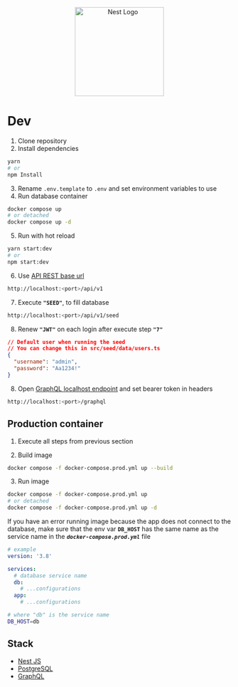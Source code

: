 <p align="center">
  <a href="http://nestjs.com/" target="blank"><img src="https://nestjs.com/img/logo-small.svg" width="200" alt="Nest Logo" /></a>
</p>

# Dev

1. Clone repository
2. Install dependencies

```bash
yarn
# or
npm Install
```

3. Rename `.env.template` to `.env` and set environment variables to use
4. Run database container

```bash
docker compose up
# or detached
docker compose up -d
```

5. Run with hot reload

```bash
yarn start:dev
# or
npm start:dev
```

6. Use [API REST base url](http://localhost:3000/api/v1)

```bash
http://localhost:<port>/api/v1
```

7. Execute **`"SEED"`**, to fill database

```bash
http://localhost:<port>/api/v1/seed
```

8. Renew **`"JWT"`** on each login after execute step **`"7"`**

```json
// Default user when running the seed
// You can change this in src/seed/data/users.ts
{
  "username": "admin",
  "password": "Aa1234!"
}
```

8. Open [GraphQL localhost endpoint](http://localhost:3000/graphql) and set bearer token in headers

```bash
http://localhost:<port>/graphql
```

## Production container

1. Execute all steps from previous section

2. Build image

```bash
docker compose -f docker-compose.prod.yml up --build
```

3. Run image

```bash
docker compose -f docker-compose.prod.yml up
# or detached
docker compose -f docker-compose.prod.yml up -d
```

If you have an error running image because the app does not connect to the database, make sure that the env var **`DB_HOST`** has the same name as the service name in the _**`docker-compose.prod.yml`**_ file

```yml
# example
version: '3.8'

services:
  # database service name
  db:
    # ...configurations
  app:
    # ...configurations
```

```bash
# where "db" is the service name
DB_HOST=db
```

## Stack

- [Nest JS](https://github.com/nestjs/nest)
- [PostgreSQL](https://www.postgresql.org/)
- [GraphQL](https://graphql.org/)
